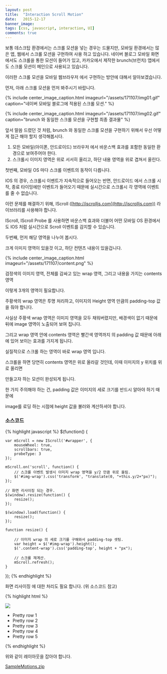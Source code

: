 ```yaml
---
layout: post
title:  "Interaction Scroll Motion"
date:   2015-12-17
banner_image: 
tags: [css, javascript, interaction, UI]
comments: true
---
```


보통 데스크탑 환경에서는 스크롤 모션을 넣는 경우는 드물지만,
모바일 환경에서는 많은 앱, 웹에서 스크롤 모션을 구현하여 사용 하고 있습니다.
네이버 블로그 모바일 화면에서도 스크롤을 통한 모션이 들어가 있고,
카카오에서 제작한 brunch(브런치) 앱에서도 스크롤 모션이 메인으로 사용되고 있습니다.

이러한 스크롤 모션을 모바일 웹브라우저 에서 구현하는 방안에 대해서 알아보겠습니다.

<!--more-->


먼저, 아래 스크롤 모션을 먼저 봐주시기 바랍니다.

{% include center_image_caption.html imageurl="/assets/171107/img01.gif" caption="네이버 모바일 블로그에 적용된 스크롤 모션." %}

{% include center_image_caption.html imageurl="/assets/171107/img02.gif" caption="brunch 와 동일한 스크롤 모션을 구현할 최종 결과물" %}


앞서 말씀 드렸던 것 처럼, brunch 와 동일한 스크롤 모션을 구현하기 위해서 우선 어떻게 접근 해야 할지 생각해봅시다.

1. 모든 모바일(아이폰, 안드로이드) 브라우저 에서 바운스백 효과를 포함한 동일한 환경으로 보여주어야 한다.
2. 스크롤시 이미지 영역은 위로 서서히 올리고, 하단 내용 영역을 위로 겹쳐서 올린다.

첫번째, 모바일 OS 마다 스크롤 이벤트의 동작이 다릅니다.

IOS 의 경우, 스크롤시 이벤트가 지속적으로 들어오는 반면, 안드로이드 에서 스크롤 시작, 종료 타이밍에만 이벤트가 들어오기 때문에 실시간으로 스크롤시 각 영역에 이벤트를 줄 수 없습니다.

이런 문제를 해결하기 위해, IScroll ([http://iscrolljs.com](http://iscrolljs.com)) 라이브러리를 사용해야 합니다.

IScroll, IScroll Probe 를 사용하면 바운스백 효과와 더불어 어떤 모바일 OS 환경에서도 IOS 처럼 실시간으로 Scroll 이벤트를 감지할 수 있습니다.

두번째, 먼저 해당 영역을 나누어 봅시다.

크게 이미지 영역이 있을것 이고, 하단 컨텐츠 내용이 있을겁니다.

{% include center_image_caption.html imageurl="/assets/171107/content.png" %}

검정색의 이미지 영역, 전체를 감싸고 있는 wrap 영역, 그리고 내용을 가지는 contents 영역

이렇게 3개의 영역이 필요합니다.

주황색의 wrap 영역은 투명 처리하고, 이미지의 Height 영역 만큼의 padding-top 값을 줘야 합니다.

사실상 주황색 wrap 영역은 이미지 영역을 모두 채워버렸지만, 배경색이 없기 때문에 뒤에 image 영역이 노출되어 보여 집니다.

그리고 wrap 영역 안에 contents 영역은 빨간색 영역까지 의 padding 값 때문에 아래에 있어 보이는 효과를 가지게 됩니다.

실질적으로 스크롤 하는 영역이 바로 wrap 영역 입니다.

스크롤을 하면 당연히 contents 영역은 위로 올라갈 것인데, 이때 이미지의 y 위치를 위로 올리면 

만들고자 하는 모션이 완성되게 됩니다.

한 가지 주의해야 하는 건, padding 값은 이미지의 세로 크기를 반드시 알아야 하기 때문에 

image를 로딩 하는 시점에 height 값을 불러와 계산하셔야 합니다.

### 소스코드

{% highlight javascript %}
$(function() {
    
    var mScroll = new IScroll('#wrapper', { 
        mouseWheel: true,
        scrollbars: true,
        probeType: 3
    });
    
    mScroll.on('scroll', function() {
        // 스크롤 이벤트 발생시 이미지 wrap 영역을 y/2 만큼 위로 올림.
        $('#img-wrap').css('transform', "translate(0, "+this.y/2+"px)");
    });
    
    // 화면 리사이징 되는 경우.
    $(window).resize(function() {
        resize();
    });
    
    $(window).load(function() {
        resize();
    });
    
    function resize() {
        
        // 이미지 wrap 의 세로 크기를 구해와서 padding-top 셋팅.
        var height = $('#img-wrap').height();
        $('.content-wrap').css('padding-top', height + "px");
        
        // 스크롤 재계산.
        mScroll.refresh();
    }
    
});
{% endhighlight %}

화면 리사이징 에 대한 처리도 필요 합니다. (위 소스코드 참고)

{% highlight html %}
<div id="img-wrap">
    <img src="./img/01.jpg">
</div>
<div id="wrapper">
    <div id="scroller">
        <div class="content-wrap">
            <ul class="contents">
                <li>Pretty row 1</li>
                <li>Pretty row 2</li>
                <li>Pretty row 3</li>
                <li>Pretty row 4</li>
                <li>Pretty row 5</li>
            </ul>
        </div>
    </div>
</div>
{% endhighlight %}

위와 같이 레이아웃을 잡아야 합니다.

[SampleMotions.zip](/assets/171107/SampleMotions.zip) 